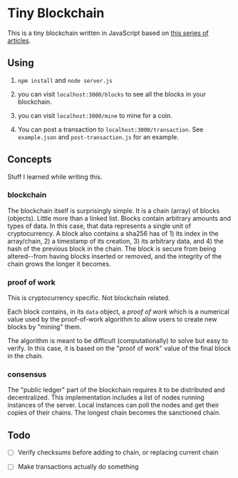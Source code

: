 # Tiny Blockchain

This is a tiny blockchain written in JavaScript based on [this series of articles][medium].

[medium]: https://medium.com/crypto-currently/lets-build-the-tiniest-blockchain-e70965a248b

## Using

1. `npm install` and `node server.js`

2. you can visit `localhost:3000/blocks` to see all the blocks in your blockchain.

3. you can visit `localhost:3000/mine` to mine for a coin.

4. You can post a transaction to `localhost:3000/transaction`. See `example.json` and `post-transaction.js` for an example.

## Concepts

Stuff I learned while writing this.

### blockchain

The blockchain itself is surprisingly simple. It is a chain (array) of blocks (objects). Little more than a linked list. Blocks contain arbitrary amounts and types of data. In this case, that data represents a single unit of cryptocurrency. A block also contains a sha256 has of 1) its index in the array/chain, 2) a timestamp of its creation, 3) its arbitrary data, and 4) the hash of the previous block in the chain. The block is secure from being altered--from having blocks inserted or removed, and the integrity of the chain grows the longer it becomes.

### proof of work

This is cryptocurrency specific. Not blockchain related.

Each block contains, in its `data` object, a _proof of work_ which is a numerical value used by the proof-of-work algorithm to allow users to create new blocks by "mining" them.

The algorithm is meant to be difficult (computationally) to solve but easy to verify. In this case, it is based on the "proof of work" value of the final block in the chain.

### consensus

The "public ledger" part of the blockchain requires it to be distributed and decentralized. This implementation includes  a list of nodes running instances of the server. Local instances can poll the nodes and get their copies of their chains. The longest chain becomes the sanctioned chain.

## Todo

* [ ] Verify checksums before adding to chain, or replacing current chain

* [ ] Make transactions actually do something
